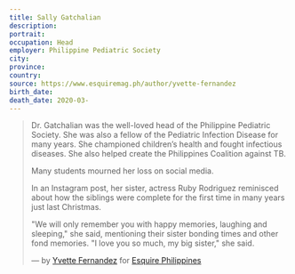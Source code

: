 ```yaml
---
title: Sally Gatchalian
description: 
portrait: 
occupation: Head
employer: Philippine Pediatric Society
city: 
province: 
country: 
source: https://www.esquiremag.ph/author/yvette-fernandez
birth_date: 
death_date: 2020-03-
---
```


> Dr. Gatchalian was the well-loved head of the Philippine Pediatric Society. She was also a fellow of the Pediatric Infection Disease for many years.  She championed children’s health and fought infectious diseases. She also helped create the Philippines Coalition against TB.
> 
> Many students mourned her loss on social media. 
> 
> In an Instagram post, her sister, actress Ruby Rodriguez reminisced about how the siblings were complete for the first time in many years just last Christmas.
> 
> "We will only remember you with happy memories, laughing and sleeping," she said, mentioning their sister bonding times and other fond memories. "I love you so much, my big sister," she said. 
> 
> &mdash; by [Yvette Fernandez](https://www.esquiremag.ph/author/yvette-fernandez) for [Esquire Philippines](https://www.esquiremag.ph/long-reads/doctors-lost-to-covid-19-a2325-20200329-lfrm)
